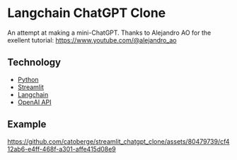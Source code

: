 # Langchain ChatGPT Clone

An attempt at making a mini-ChatGPT.
Thanks to Alejandro AO for the exellent tutorial: https://www.youtube.com/@alejandro_ao

## Technology
* [Python](https://www.python.org/)
* [Streamlit](https://streamlit.io/)
* [Langchain](https://www.langchain.com/)
* [OpenAI API](https://platform.openai.com/docs/introduction)

## Example
https://github.com/catoberge/streamlit_chatgpt_clone/assets/80479739/cf412ab6-e4ff-468f-a301-affe415d08e9

